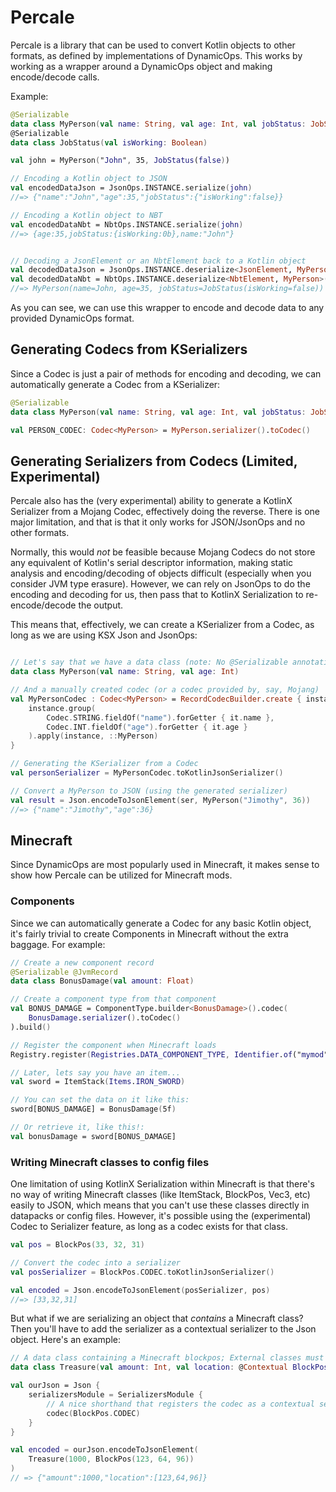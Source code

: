 
# Percale

Percale is a library that can be used to convert Kotlin objects to other formats, as defined by implementations of DynamicOps. This works by working as a wrapper around a DynamicOps object and making encode/decode calls.

Example:

```kotlin
@Serializable
data class MyPerson(val name: String, val age: Int, val jobStatus: JobStatus)
@Serializable
data class JobStatus(val isWorking: Boolean)

val john = MyPerson("John", 35, JobStatus(false))

// Encoding a Kotlin object to JSON
val encodedDataJson = JsonOps.INSTANCE.serialize(john) 
//=> {"name":"John","age":35,"jobStatus":{"isWorking":false}}

// Encoding a Kotlin object to NBT
val encodedDataNbt = NbtOps.INSTANCE.serialize(john) 
//=> {age:35,jobStatus:{isWorking:0b},name:"John"}


// Decoding a JsonElement or an NbtElement back to a Kotlin object
val decodedDataJson = JsonOps.INSTANCE.deserialize<JsonElement, MyPerson>(encodedDataJson!!)
val decodedDataNbt = NbtOps.INSTANCE.deserialize<NbtElement, MyPerson>(encodedDataNbt!!)
//=> MyPerson(name=John, age=35, jobStatus=JobStatus(isWorking=false))
```

As you can see, we can use this wrapper to encode and decode data to any provided DynamicOps format.

## Generating Codecs from KSerializers

Since a Codec is just a pair of methods for encoding and decoding, we can automatically generate a Codec from a KSerializer:

```kotlin
@Serializable
data class MyPerson(val name: String, val age: Int, val jobStatus: JobStatus)

val PERSON_CODEC: Codec<MyPerson> = MyPerson.serializer().toCodec()
```

## Generating Serializers from Codecs (Limited, Experimental)

Percale also has the (very experimental) ability to generate a KotlinX Serializer from a Mojang Codec, effectively doing the reverse. There is one major limitation, and that is that it only works for JSON/JsonOps and no other formats.

Normally, this would *not* be feasible because Mojang Codecs do not store any equivalent of Kotlin's serial descriptor information, making static analysis and encoding/decoding of objects difficult (especially when you consider JVM type erasure). However, we can rely on JsonOps to do the encoding and decoding for us, then pass that to KotlinX Serialization to re-encode/decode the output. 

This means that, effectively, we can create a KSerializer from a Codec, as long as we are using KSX Json and JsonOps:

```kotlin

// Let's say that we have a data class (note: No @Serializable annotation!)
data class MyPerson(val name: String, val age: Int)

// And a manually created codec (or a codec provided by, say, Mojang)
val MyPersonCodec : Codec<MyPerson> = RecordCodecBuilder.create { instance ->
    instance.group(
        Codec.STRING.fieldOf("name").forGetter { it.name },
        Codec.INT.fieldOf("age").forGetter { it.age }
    ).apply(instance, ::MyPerson)
}

// Generating the KSerializer from a Codec
val personSerializer = MyPersonCodec.toKotlinJsonSerializer()

// Convert a MyPerson to JSON (using the generated serializer)
val result = Json.encodeToJsonElement(ser, MyPerson("Jimothy", 36))
//=> {"name":"Jimothy","age":36}
```

## Minecraft

Since DynamicOps are most popularly used in Minecraft, it makes sense to show how Percale can be utilized for Minecraft mods.

### Components

Since we can automatically generate a Codec for any basic Kotlin object, it's fairly trivial to create Components in Minecraft without the extra baggage. For example:

```kotlin
// Create a new component record
@Serializable @JvmRecord
data class BonusDamage(val amount: Float)

// Create a component type from that component
val BONUS_DAMAGE = ComponentType.builder<BonusDamage>().codec(
    BonusDamage.serializer().toCodec()
).build()

// Register the component when Minecraft loads
Registry.register(Registries.DATA_COMPONENT_TYPE, Identifier.of("mymod", "bonus_damage"), BONUS_DAMAGE)

// Later, lets say you have an item...
val sword = ItemStack(Items.IRON_SWORD)

// You can set the data on it like this:
sword[BONUS_DAMAGE] = BonusDamage(5f)

// Or retrieve it, like this!:
val bonusDamage = sword[BONUS_DAMAGE]
```

### Writing Minecraft classes to config files

One limitation of using KotlinX Serialization within Minecraft is that there's no way of writing Minecraft classes (like ItemStack, BlockPos, Vec3, etc) easily to JSON, which means that you can't use these classes directly in datapacks or config files. However, it's possible using the (experimental) Codec to Serializer feature, as long as a codec exists for that class.

```kotlin
val pos = BlockPos(33, 32, 31)

// Convert the codec into a serializer
val posSerializer = BlockPos.CODEC.toKotlinJsonSerializer()

val encoded = Json.encodeToJsonElement(posSerializer, pos)
//=> [33,32,31]
```

But what if we are serializing an object that *contains* a Minecraft class? Then you'll have to add the serializer as a contextual serializer to the Json object. Here's an example:

```kotlin
// A data class containing a Minecraft blockpos; External classes must be marked as Contextual
data class Treasure(val amount: Int, val location: @Contextual BlockPos)

val ourJson = Json {
    serializersModule = SerializersModule {
        // A nice shorthand that registers the codec as a contextual serializer
        codec(BlockPos.CODEC)
    }
}

val encoded = ourJson.encodeToJsonElement(
    Treasure(1000, BlockPos(123, 64, 96))
)
// => {"amount":1000,"location":[123,64,96]}

```


